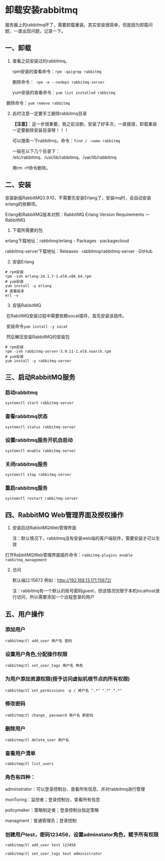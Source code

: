 # 卸载安装rabbitmq

​		服务器上的rabbitmq坏了，需要卸载重装。其实安装很简单，但是因为卸载问题，一直出现问题，记录一下。

## 一、卸载

1. 查看之前安装过的rabbitmq。

   rpm安装的查看命令：```rpm -qa|grep rabbitmq```

   删除命令：``` rpm -e --nodeps rabbitmq-server```

   yum安装的查看命令：```yum list installed rabbitmq```

​		删除命令：```yum remove rabbitmq```

2. 此时注意一定要手工删除rabbitmq目录

   **【注意】**：这一步很重要，我之前没删，安装了好多次，一直报错，卸载重装一定要删除安装目录呀！！！

   可以搜索一下rabbitmq，命令：```find / -name rabbitmq```

   一般在以下几个目录下： /etc/rabbitmq、/usr/lib/rabbitmq、/var/lib/rabbitmq

   用rm -rf命令删除。



## 二、安装

安装新版RabbitMQ3.9.10，不需要先安装Erlang了，安装mq时，会自动安装erlang的依赖项。

Erlang和RabbitMQ版本对照：RabbitMQ Erlang Version Requirements — RabbitMQ

1. 下载所需要的包

erlang下载地址：rabbitmq/erlang - Packages · packagecloud

rabbitmq-server下载地址：Releases · rabbitmq/rabbitmq-server · GitHub

2. 安装Erlang

```
# rpm安装
rpm -ivh erlang-24.1.7-1.el8.x86_64.rpm
# yum安装
yum install -y erlang
# 查看版本
erl -v
```

3. 安装RabbitMQ

​	在RabiitMQ安装过程中需要依赖socat插件，首先安装该插件。

​	安装命令```yum install -y socat```

​	然后解压安装RabbitMQ的安装包

```
# rpm安装
rpm -ivh rabbitmq-server-3.9.11-1.el8.noarch.rpm
# yum安装
yum install -y rabbitmq-server
```



## 三、启动RabbitMQ服务

### 启动rabbitmq
```systemctl start rabbitmq-server```


### 查看rabbitmq状态
```systemctl status rabbitmq-server```


### 设置rabbitmq服务开机自启动
```systemctl enable rabbitmq-server```


### 关闭rabbitmq服务
```systemctl stop rabbitmq-server```


### 重启rabbitmq服务
```systemctl restart rabbitmq-server```



## 四、RabbitMQ Web管理界面及授权操作

1. 安装启动RabbitMQWeb管理界面

   注：默认情况下，rabbitmq没有安装web端的客户端软件，需要安装才可以生效

打开RabbitMQWeb管理界面插件命令：```rabbitmq-plugins enable rabbitmq_management```

2. 访问

   默认端口:15672 例如：http://192.168.13.171:15672/

   注：rabbitmq有一个默认的账号密码guest，但该情况仅限于本机localhost进行访问，所以需要添加一个远程登录的用户



## 五、用户操作

### 添加用户
```rabbitmqctl add_user 用户名 密码```


### 设置用户角色,分配操作权限
```rabbitmqctl set_user_tags 用户名 角色```


### 为用户添加资源权限(授予访问虚拟机根节点的所有权限)
```rabbitmqctl set_permissions -p / 用户名 ".*" ".*" ".*"```


### 修改密码
```rabbitmqctl change_ password 用户名 新密码```


### 删除用户
```rabbitmqctl delete_user 用户名```


### 查看用户清单
```rabbitmqctl list_users```

### 角色有四种：

administrator：可以登录控制台、查看所有信息、并对rabbitmq进行管理

monToring：监控者；登录控制台，查看所有信息

policymaker：策略制定者；登录控制台指定策略

managment：普通管理员；登录控制

### 创建用户test，密码123456，设置adminstator角色，赋予所有权限

```
rabbitmqctl add_user test 123456

rabbitmqctl set_user_tags test administrator
```





